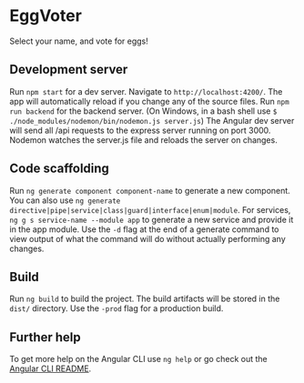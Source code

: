 # EggVoter

Select your name, and vote for eggs!

## Development server

Run `npm start` for a dev server. Navigate to `http://localhost:4200/`. The app will automatically reload if you change any of the source files.
Run `npm run backend` for the backend server. (On Windows, in a bash shell use `$ ./node_modules/nodemon/bin/nodemon.js server.js`) The Angular dev server will send all /api requests to the express server running on port 3000. Nodemon watches the server.js file and reloads the server on changes.

## Code scaffolding

Run `ng generate component component-name` to generate a new component. You can also use `ng generate directive|pipe|service|class|guard|interface|enum|module`.
For services, `ng g s service-name --module app` to generate a new service and provide it in the app module.
Use the `-d` flag at the end of a generate command to view output of what the command will do without actually performing any changes.

## Build

Run `ng build` to build the project. The build artifacts will be stored in the `dist/` directory. Use the `-prod` flag for a production build.

## Further help

To get more help on the Angular CLI use `ng help` or go check out the [Angular CLI README](https://github.com/angular/angular-cli/blob/master/README.md).
